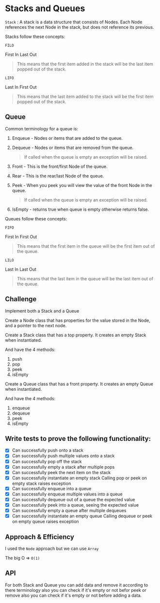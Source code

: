 # Stacks and Queues

<!-- Short summary or background information -->

`Stack` : A stack is a data structure that consists of Nodes. Each Node references the next Node in the stack, but does not reference its previous.

Stacks follow these concepts:

`FILO`

First In Last Out

> This means that the first item added in the stack will be the last item popped out of the stack.

`LIFO`

Last In First Out

> This means that the last item added to the stack will be the first item popped out of the stack.

## Queue

Common terminology for a queue is:

1. Enqueue - Nodes or items that are added to the queue.

2. Dequeue - Nodes or items that are removed from the queue.

   > If called when the queue is empty an exception will be raised.

3. Front - This is the front/first Node of the queue.

4. Rear - This is the rear/last Node of the queue.

5. Peek - When you peek you will view the value of the front Node in the queue.

   > If called when the queue is empty an exception will be raised.

6. IsEmpty - returns true when queue is empty otherwise returns false.

Queues follow these concepts:

`FIFO`

First In First Out

> This means that the first item in the queue will be the first item out of the queue.

`LILO`

Last In Last Out

> This means that the last item in the queue will be the last item out of the queue.

## Challenge

<!-- Description of the challenge -->

Implement both a Stack and a Queue

Create a Node class that has properties for the value stored in the Node, and a pointer to the next node.

Create a Stack class that has a top property. It creates an empty Stack when instantiated.

And have the 4 methods:

1. push
2. pop
3. peek
4. isEmpty

Create a Queue class that has a front property. It creates an empty Queue when instantiated.

And have the 4 methods:

1. enqueue
2. dequeue
3. peek
4. isEmpty

## Write tests to prove the following functionality:

- [x] Can successfully push onto a stack
- [x] Can successfully push multiple values onto a stack
- [x] Can successfully pop off the stack
- [x] Can successfully empty a stack after multiple pops
- [x] Can successfully peek the next item on the stack
- [x] Can successfully instantiate an empty stack
      Calling pop or peek on empty stack raises exception
- [x] Can successfully enqueue into a queue
- [x] Can successfully enqueue multiple values into a queue
- [x] Can successfully dequeue out of a queue the expected value
- [x] Can successfully peek into a queue, seeing the expected value
- [x] Can successfully empty a queue after multiple dequeues
- [x] Can successfully instantiate an empty queue
      Calling dequeue or peek on empty queue raises exception

## Approach & Efficiency

<!-- What approach did you take? Why? What is the Big O space/time for this approach? -->

I used the `Node` approach but we can use `Array`

The big O => `O(1)`

## API

<!-- Description of each method publicly available to your Stack and Queue-->

For both Stack and Queue you can add data and remove it according to there terminology also you can check if it's empty or not befor peek or remove also you can check if it's empty or not before adding a data.
